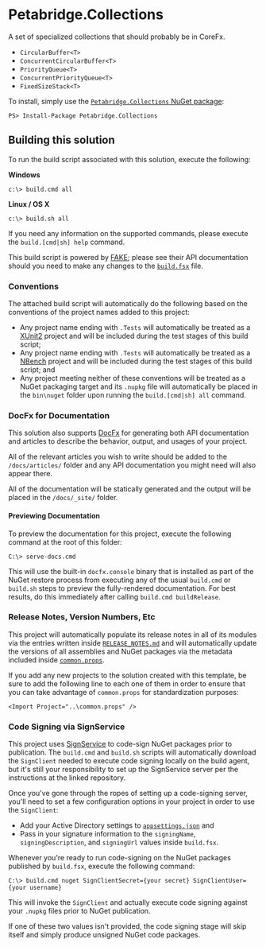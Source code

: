 # Petabridge.Collections

A set of specialized collections that should probably be in CoreFx.

* `CircularBuffer<T>`
* `ConcurrentCircularBuffer<T>`
* `PriorityQueue<T>`
* `ConcurrentPriorityQueue<T>`
* `FixedSizeStack<T>`

To install, simply use the [`Petabridge.Collections` NuGet package](https://www.nuget.org/packages/Petabridge.Collections/):

```
PS> Install-Package Petabridge.Collections
```

## Building this solution
To run the build script associated with this solution, execute the following:

**Windows**
```
c:\> build.cmd all
```

**Linux / OS X**
```
c:\> build.sh all
```

If you need any information on the supported commands, please execute the `build.[cmd|sh] help` command.

This build script is powered by [FAKE](https://fake.build/); please see their API documentation should you need to make any changes to the [`build.fsx`](build.fsx) file.

### Conventions
The attached build script will automatically do the following based on the conventions of the project names added to this project:

* Any project name ending with `.Tests` will automatically be treated as a [XUnit2](https://xunit.github.io/) project and will be included during the test stages of this build script;
* Any project name ending with `.Tests` will automatically be treated as a [NBench](https://github.com/petabridge/NBench) project and will be included during the test stages of this build script; and
* Any project meeting neither of these conventions will be treated as a NuGet packaging target and its `.nupkg` file will automatically be placed in the `bin\nuget` folder upon running the `build.[cmd|sh] all` command.

### DocFx for Documentation
This solution also supports [DocFx](http://dotnet.github.io/docfx/) for generating both API documentation and articles to describe the behavior, output, and usages of your project. 

All of the relevant articles you wish to write should be added to the `/docs/articles/` folder and any API documentation you might need will also appear there.

All of the documentation will be statically generated and the output will be placed in the `/docs/_site/` folder. 

#### Previewing Documentation
To preview the documentation for this project, execute the following command at the root of this folder:

```
C:\> serve-docs.cmd
```

This will use the built-in `docfx.console` binary that is installed as part of the NuGet restore process from executing any of the usual `build.cmd` or `build.sh` steps to preview the fully-rendered documentation. For best results, do this immediately after calling `build.cmd buildRelease`.

### Release Notes, Version Numbers, Etc
This project will automatically populate its release notes in all of its modules via the entries written inside [`RELEASE_NOTES.md`](RELEASE_NOTES.md) and will automatically update the versions of all assemblies and NuGet packages via the metadata included inside [`common.props`](src/common.props).

If you add any new projects to the solution created with this template, be sure to add the following line to each one of them in order to ensure that you can take advantage of `common.props` for standardization purposes:

```
<Import Project="..\common.props" />
```

### Code Signing via SignService
This project uses [SignService](https://github.com/onovotny/SignService) to code-sign NuGet packages prior to publication. The `build.cmd` and `build.sh` scripts will automatically download the `SignClient` needed to execute code signing locally on the build agent, but it's still your responsibility to set up the SignService server per the instructions at the linked repository.

Once you've gone through the ropes of setting up a code-signing server, you'll need to set a few configuration options in your project in order to use the `SignClient`:

* Add your Active Directory settings to [`appsettings.json`](appsettings.json) and
* Pass in your signature information to the `signingName`, `signingDescription`, and `signingUrl` values inside `build.fsx`.

Whenever you're ready to run code-signing on the NuGet packages published by `build.fsx`, execute the following command:

```
C:\> build.cmd nuget SignClientSecret={your secret} SignClientUser={your username}
```

This will invoke the `SignClient` and actually execute code signing against your `.nupkg` files prior to NuGet publication.

If one of these two values isn't provided, the code signing stage will skip itself and simply produce unsigned NuGet code packages.
